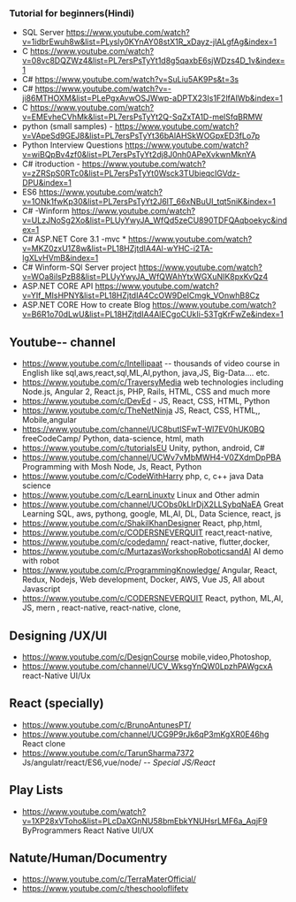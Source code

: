 ### Tutorial for beginners(Hindi)
* SQL Server https://www.youtube.com/watch?v=1idbrEwuh8w&list=PLysly0KYnAY08stX1R_xDayz-jlALgfAg&index=1 
* C https://www.youtube.com/watch?v=08vc8DQZWz4&list=PL7ersPsTyYt1d8g5qaxbE6sjWDzs4D_1v&index=1
* C# https://www.youtube.com/watch?v=SuLiu5AK9Ps&t=3s
* C# https://www.youtube.com/watch?v=-ji86MTHOXM&list=PLePgxAvwOSJWwp-aDPTX23Is1F2lfAIWb&index=1
* C https://www.youtube.com/watch?v=EMEvheCVhMk&list=PL7ersPsTyYt2Q-SqZxTA1D-melSfqBRMW
* python (small samples) - https://www.youtube.com/watch?v=VApeSd9GEJ8&list=PL7ersPsTyYt36bAlAHSkWOGpxED3fLo7p
* Python   Interview Questions https://www.youtube.com/watch?v=wiBQpBv4zf0&list=PL7ersPsTyYt2dj8J0nh0APeXvkwnMknYA
* C# itroduction  - https://www.youtube.com/watch?v=zZRSpS0RTc0&list=PL7ersPsTyYt0Wsck3TUbieqcIGVdz-DPU&index=1
* ES6  https://www.youtube.com/watch?v=1ONk1fwKp30&list=PL7ersPsTyYt2J6lT_66xNBuUI_tqt5niK&index=1
* C# -Winform  https://www.youtube.com/watch?v=ULzJNoSg2Xo&list=PLUyYwyJA_WfQd5zeCU890TDFQAqboekyc&index=1
* C# ASP.NET Core 3.1 -mvc * https://www.youtube.com/watch?v=MKZ0zxU1Z8w&list=PL18HZjtdIA4Al-wYHC-i2TA-lgXLvHVmB&index=1
* C# Winform-SQl Server project https://www.youtube.com/watch?v=WOa8ilsPzB8&list=PLUyYwyJA_WfQWAhYtxWGXuNIK8pxKvQz4
* ASP.NET CORE API  https://www.youtube.com/watch?v=YIf_MIsHPNY&list=PL18HZjtdIA4CcOW9DeICmgk_VOnwhB8Cz
* ASP.NET CORE How to create Blog https://www.youtube.com/watch?v=B6R1o70dLwU&list=PL18HZjtdIA4AlECgoCUkIi-53TgKrFwZe&index=1




## Youtube-- channel

* https://www.youtube.com/c/Intellipaat -- thousands of video course in English  like sql,aws,react,sql,ML,AI,python, java,JS, Big-Data.... etc.
* https://www.youtube.com/c/TraversyMedia web technologies including Node.js, Angular 2, React.js, PHP, Rails, HTML, CSS and much more
* https://www.youtube.com/c/DevEd - JS, React, CSS, HTML, Python
* https://www.youtube.com/c/TheNetNinja JS, React, CSS, HTML,, Mobile,angular
* https://www.youtube.com/channel/UC8butISFwT-Wl7EV0hUK0BQ  freeCodeCamp/ Python, data-science, html, math
* https://www.youtube.com/c/tutorialsEU Unity, python, android, C#
* https://www.youtube.com/channel/UCWv7vMbMWH4-V0ZXdmDpPBA  Programming with Mosh Node, Js, React, Python
* https://www.youtube.com/c/CodeWithHarry php, c, c++  java Data science
* https://www.youtube.com/c/LearnLinuxtv Linux  and Other admin
* https://www.youtube.com/channel/UCObs0kLIrDjX2LLSybqNaEA  Great Learning SQL, aws, pythong, google, ML,AI, DL, Data Science, react, js 
* https://www.youtube.com/c/ShakilKhanDesigner React, php,html, 
* https://www.youtube.com/c/CODERSNEVERQUIT react,react-native, 
* https://www.youtube.com/c/codedamn/  react-native, flutter,docker,
* https://www.youtube.com/c/MurtazasWorkshopRoboticsandAI AI demo with robot
* https://www.youtube.com/c/ProgrammingKnowledge/   Angular, React, Redux, Nodejs, Web development, Docker, AWS, Vue JS, All about Javascript
* https://www.youtube.com/c/CODERSNEVERQUIT  React, python, ML,AI, JS, mern , react-native, react-native, clone, 

## Designing /UX/UI
* https://www.youtube.com/c/DesignCourse mobile,video,Photoshop, 
* https://www.youtube.com/channel/UCV_WksgYnQW0LpzhPAWgcxA react-Native UI/Ux


## React (specially)
* https://www.youtube.com/c/BrunoAntunesPT/
* https://www.youtube.com/channel/UCG9P9rJk6qP3mKgXR0E46hg React clone
* https://www.youtube.com/c/TarunSharma7372 Js/angulatr/react/ES6,vue/node/ -- *Special JS/React*

## Play Lists 
* https://www.youtube.com/watch?v=1XP28xVToho&list=PLcDaXGnNU58bmEbkYNUHsrLMF6a_AqjF9  ByProgrammers React Native UI/UX

## Natute/Human/Documentry
* https://www.youtube.com/c/TerraMaterOfficial/ 
* https://www.youtube.com/c/theschooloflifetv 
